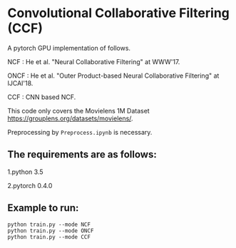 # Convolutional Collaborative Filtering (CCF)
A pytorch GPU implementation of follows.

NCF : He et al. "Neural Collaborative Filtering" at WWW'17.

ONCF : He et al. "Outer Product-based Neural Collaborative Filtering" at IJCAI'18.

CCF : CNN based NCF.

This code only covers the Movielens 1M Dataset https://grouplens.org/datasets/movielens/.

Preprocessing by ```Preprocess.ipynb``` is necessary.

## The requirements are as follows:
1.python 3.5

2.pytorch 0.4.0


## Example to run:
```
python train.py --mode NCF
python train.py --mode ONCF
python train.py --mode CCF
```
